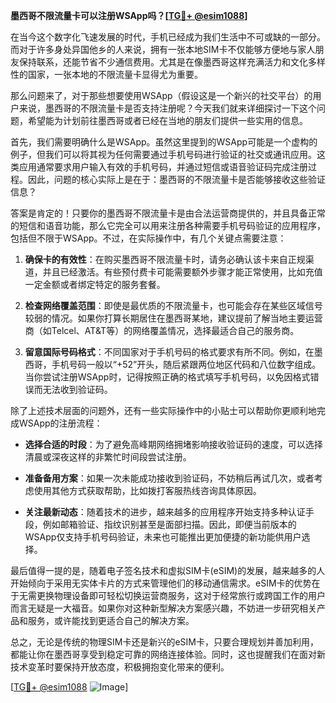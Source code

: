 **墨西哥不限流量卡可以注册WSApp吗？[[TG💪+ @esim1088](https://t.me/s/esim1088)]**

在当今这个数字化飞速发展的时代，手机已经成为我们生活中不可或缺的一部分。而对于许多身处异国他乡的人来说，拥有一张本地SIM卡不仅能够方便地与家人朋友保持联系，还能节省不少通信费用。尤其是在像墨西哥这样充满活力和文化多样性的国家，一张本地的不限流量卡显得尤为重要。

那么问题来了，对于那些想要使用WSApp（假设这是一个新兴的社交平台）的用户来说，墨西哥的不限流量卡是否支持注册呢？今天我们就来详细探讨一下这个问题，希望能为计划前往墨西哥或者已经在当地的朋友们提供一些实用的信息。

首先，我们需要明确什么是WSApp。虽然这里提到的WSApp可能是一个虚构的例子，但我们可以将其视为任何需要通过手机号码进行验证的社交或通讯应用。这类应用通常要求用户输入有效的手机号码，并通过短信或语音验证码完成注册过程。因此，问题的核心实际上是在于：墨西哥的不限流量卡是否能够接收这些验证信息？

答案是肯定的！只要你的墨西哥不限流量卡是由合法运营商提供的，并且具备正常的短信和语音功能，那么它完全可以用来注册各种需要手机号码验证的应用程序，包括但不限于WSApp。不过，在实际操作中，有几个关键点需要注意：

1. **确保卡的有效性**：在购买墨西哥不限流量卡时，请务必确认该卡来自正规渠道，并且已经激活。有些预付费卡可能需要额外步骤才能正常使用，比如充值一定金额或者绑定特定的服务套餐。

2. **检查网络覆盖范围**：即使是最优质的不限流量卡，也可能会存在某些区域信号较弱的情况。如果你打算长期居住在墨西哥某地，建议提前了解当地主要运营商（如Telcel、AT&T等）的网络覆盖情况，选择最适合自己的服务商。

3. **留意国际号码格式**：不同国家对于手机号码的格式要求有所不同。例如，在墨西哥，手机号码一般以“+52”开头，随后紧跟两位地区代码和八位数字组成。当你尝试注册WSApp时，记得按照正确的格式填写手机号码，以免因格式错误而无法收到验证码。

除了上述技术层面的问题外，还有一些实际操作中的小贴士可以帮助你更顺利地完成WSApp的注册流程：

- **选择合适的时段**：为了避免高峰期网络拥堵影响接收验证码的速度，可以选择清晨或深夜这样的非繁忙时间段尝试注册。
  
- **准备备用方案**：如果一次未能成功接收到验证码，不妨稍后再试几次，或者考虑使用其他方式获取帮助，比如拨打客服热线咨询具体原因。

- **关注最新动态**：随着技术的进步，越来越多的应用程序开始支持多种认证手段，例如邮箱验证、指纹识别甚至是面部扫描。因此，即便当前版本的WSApp仅支持手机号码验证，未来也可能推出更加便捷的新功能供用户选择。

最后值得一提的是，随着电子签名技术和虚拟SIM卡(eSIM)的发展，越来越多的人开始倾向于采用无实体卡片的方式来管理他们的移动通信需求。eSIM卡的优势在于无需更换物理设备即可轻松切换运营商服务，这对于经常旅行或跨国工作的用户而言无疑是一大福音。如果你对这种新型解决方案感兴趣，不妨进一步研究相关产品和服务，或许能找到更适合自己的解决方案。

总之，无论是传统的物理SIM卡还是新兴的eSIM卡，只要合理规划并善加利用，都能让你在墨西哥享受到稳定可靠的网络连接体验。同时，这也提醒我们在面对新技术变革时要保持开放态度，积极拥抱变化带来的便利。

[[TG💪+ @esim1088](https://t.me/s/esim1088) ![Image](https://i.postimg.cc/4NQfJmqS/Snipaste-2025-05-13-00-14-12.png)]